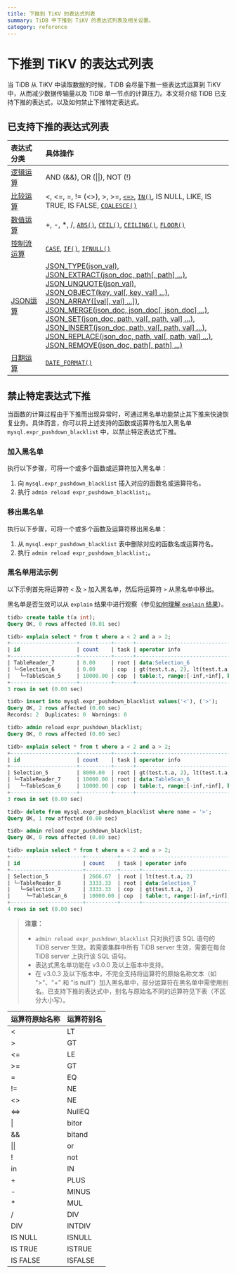 ```yaml
---
title: 下推到 TiKV 的表达式列表
summary: TiDB 中下推到 TiKV 的表达式列表及相关设置。
category: reference
---
```


# 下推到 TiKV 的表达式列表

当 TiDB 从 TiKV 中读取数据的时候，TiDB 会尽量下推一些表达式运算到 TiKV 中，从而减少数据传输量以及 TiDB 单一节点的计算压力。本文将介绍 TiDB 已支持下推的表达式，以及如何禁止下推特定表达式。

## 已支持下推的表达式列表

| 表达式分类 | 具体操作 |
| :-------------- | :------------------------------------- |
| [逻辑运算](/v3.1/reference/sql/functions-and-operators/operators.md#逻辑操作符) | AND (&&), OR (&#124;&#124;), NOT (!) |
| [比较运算](/v3.1/reference/sql/functions-and-operators/operators.md#比较方法和操作符) | <, <=, =, != (<>), >, >=, [`<=>`](https://dev.mysql.com/doc/refman/5.7/en/comparison-operators.html#operator_equal-to), [`IN()`](https://dev.mysql.com/doc/refman/5.7/en/comparison-operators.html#function_in), IS NULL, LIKE, IS TRUE, IS FALSE, [`COALESCE()`](https://dev.mysql.com/doc/refman/5.7/en/comparison-operators.html#function_coalesce) |
| [数值运算](/v3.1/reference/sql/functions-and-operators/numeric-functions-and-operators.md) | +, -, *, /, [`ABS()`](https://dev.mysql.com/doc/refman/5.7/en/mathematical-functions.html#function_abs), [`CEIL()`](https://dev.mysql.com/doc/refman/5.7/en/mathematical-functions.html#function_ceil), [`CEILING()`](https://dev.mysql.com/doc/refman/5.7/en/mathematical-functions.html#function_ceiling), [`FLOOR()`](https://dev.mysql.com/doc/refman/5.7/en/mathematical-functions.html#function_floor) |
| [控制流运算](/v3.1/reference/sql/functions-and-operators/control-flow-functions.md) | [`CASE`](https://dev.mysql.com/doc/refman/5.7/en/control-flow-functions.html#operator_case), [`IF()`](https://dev.mysql.com/doc/refman/5.7/en/control-flow-functions.html#function_if), [`IFNULL()`](https://dev.mysql.com/doc/refman/5.7/en/control-flow-functions.html#function_ifnull) |
| [JSON运算](/v3.1/reference/sql/functions-and-operators/json-functions.md) | [JSON_TYPE(json_val)][json_type],<br> [JSON_EXTRACT(json_doc, path[, path] ...)][json_extract],<br> [JSON_UNQUOTE(json_val)][json_unquote],<br> [JSON_OBJECT(key, val[, key, val] ...)][json_object],<br> [JSON_ARRAY([val[, val] ...])][json_array],<br> [JSON_MERGE(json_doc, json_doc[, json_doc] ...)][json_merge],<br> [JSON_SET(json_doc, path, val[, path, val] ...)][json_set],<br> [JSON_INSERT(json_doc, path, val[, path, val] ...)][json_insert],<br> [JSON_REPLACE(json_doc, path, val[, path, val] ...)][json_replace],<br> [JSON_REMOVE(json_doc, path[, path] ...)][json_remove] |
| [日期运算](/v3.1/reference/sql/functions-and-operators/date-and-time-functions.md) | [`DATE_FORMAT()`](https://dev.mysql.com/doc/refman/5.7/en/date-and-time-functions.html#function_date-format)  |

## 禁止特定表达式下推

当函数的计算过程由于下推而出现异常时，可通过黑名单功能禁止其下推来快速恢复业务。具体而言，你可以将上述支持的函数或运算符名加入黑名单 `mysql.expr_pushdown_blacklist` 中，以禁止特定表达式下推。

### 加入黑名单

执行以下步骤，可将一个或多个函数或运算符加入黑名单：

1. 向 `mysql.expr_pushdown_blacklist` 插入对应的函数名或运算符名。
2. 执行 `admin reload expr_pushdown_blacklist;`。

### 移出黑名单

执行以下步骤，可将一个或多个函数及运算符移出黑名单：

1. 从 `mysql.expr_pushdown_blacklist` 表中删除对应的函数名或运算符名。
2. 执行 `admin reload expr_pushdown_blacklist;`。

### 黑名单用法示例

以下示例首先将运算符 `<` 及 `>` 加入黑名单，然后将运算符 `>` 从黑名单中移出。

黑名单是否生效可以从 `explain` 结果中进行观察（参见[如何理解 `explain` 结果](/v3.1/reference/performance/understanding-the-query-execution-plan.md)）。

```sql
tidb> create table t(a int);
Query OK, 0 rows affected (0.01 sec)

tidb> explain select * from t where a < 2 and a > 2;
+---------------------+----------+------+------------------------------------------------------------+
| id                  | count    | task | operator info                                              |
+---------------------+----------+------+------------------------------------------------------------+
| TableReader_7       | 0.00     | root | data:Selection_6                                           |
| └─Selection_6       | 0.00     | cop  | gt(test.t.a, 2), lt(test.t.a, 2)                           |
|   └─TableScan_5     | 10000.00 | cop  | table:t, range:[-inf,+inf], keep order:false, stats:pseudo |
+---------------------+----------+------+------------------------------------------------------------+
3 rows in set (0.00 sec)

tidb> insert into mysql.expr_pushdown_blacklist values('<'), ('>');
Query OK, 2 rows affected (0.00 sec)
Records: 2  Duplicates: 0  Warnings: 0

tidb> admin reload expr_pushdown_blacklist;
Query OK, 0 rows affected (0.00 sec)

tidb> explain select * from t where a < 2 and a > 2;
+---------------------+----------+------+------------------------------------------------------------+
| id                  | count    | task | operator info                                              |
+---------------------+----------+------+------------------------------------------------------------+
| Selection_5         | 8000.00  | root | gt(test.t.a, 2), lt(test.t.a, 2)                           |
| └─TableReader_7     | 10000.00 | root | data:TableScan_6                                           |
|   └─TableScan_6     | 10000.00 | cop  | table:t, range:[-inf,+inf], keep order:false, stats:pseudo |
+---------------------+----------+------+------------------------------------------------------------+
3 rows in set (0.00 sec)

tidb> delete from mysql.expr_pushdown_blacklist where name = '>';
Query OK, 1 row affected (0.00 sec)

tidb> admin reload expr_pushdown_blacklist;
Query OK, 0 rows affected (0.00 sec)

tidb> explain select * from t where a < 2 and a > 2;
+-----------------------+----------+------+------------------------------------------------------------+
| id                    | count    | task | operator info                                              |
+-----------------------+----------+------+------------------------------------------------------------+
| Selection_5           | 2666.67  | root | lt(test.t.a, 2)                                            |
| └─TableReader_8       | 3333.33  | root | data:Selection_7                                           |
|   └─Selection_7       | 3333.33  | cop  | gt(test.t.a, 2)                                            |
|     └─TableScan_6     | 10000.00 | cop  | table:t, range:[-inf,+inf], keep order:false, stats:pseudo |
+-----------------------+----------+------+------------------------------------------------------------+
4 rows in set (0.00 sec)
```

> **注意：**
>
> - `admin reload expr_pushdown_blacklist` 只对执行该 SQL 语句的 TiDB server 生效。若需要集群中所有 TiDB server 生效，需要在每台 TiDB server 上执行该 SQL 语句。
> - 表达式黑名单功能在 v3.0.0 及以上版本中支持。
> - 在 v3.0.3 及以下版本中，不完全支持将运算符的原始名称文本（如 ">"、"+" 和 "is null"）加入黑名单中，部分运算符在黑名单中需使用别名。已支持下推的表达式中，别名与原始名不同的运算符见下表（不区分大小写）。

| 运算符原始名称 | 运算符别名 |
| :-------- | :---------- |
| < | LT |
| > | GT |
| <= | LE |
| >= | GT |
| = | EQ |
| != | NE |
| <> | NE |
| <=> | NullEQ |
| &#124; | bitor |
| && | bitand|
| &#124;&#124; | or |
| ! | not |
| in | IN |
| + | PLUS|
| - | MINUS |
| * | MUL |
| / | DIV |
| DIV | INTDIV|
| IS NULL | ISNULL |
| IS TRUE | ISTRUE |
| IS FALSE | ISFALSE |

[json_extract]: https://dev.mysql.com/doc/refman/5.7/en/json-search-functions.html#function_json-extract
[json_short_extract]: https://dev.mysql.com/doc/refman/5.7/en/json-search-functions.html#operator_json-column-path
[json_short_extract_unquote]: https://dev.mysql.com/doc/refman/5.7/en/json-search-functions.html#operator_json-inline-path
[json_unquote]: https://dev.mysql.com/doc/refman/5.7/en/json-modification-functions.html#function_json-unquote
[json_type]: https://dev.mysql.com/doc/refman/5.7/en/json-attribute-functions.html#function_json-type
[json_set]: https://dev.mysql.com/doc/refman/5.7/en/json-modification-functions.html#function_json-set
[json_insert]: https://dev.mysql.com/doc/refman/5.7/en/json-modification-functions.html#function_json-insert
[json_replace]: https://dev.mysql.com/doc/refman/5.7/en/json-modification-functions.html#function_json-replace
[json_remove]: https://dev.mysql.com/doc/refman/5.7/en/json-modification-functions.html#function_json-remove
[json_merge]: https://dev.mysql.com/doc/refman/5.7/en/json-modification-functions.html#function_json-merge
[json_merge_preserve]: https://dev.mysql.com/doc/refman/5.7/en/json-modification-functions.html#function_json-merge-preserve
[json_object]: https://dev.mysql.com/doc/refman/5.7/en/json-creation-functions.html#function_json-object
[json_array]: https://dev.mysql.com/doc/refman/5.7/en/json-creation-functions.html#function_json-array
[json_keys]: https://dev.mysql.com/doc/refman/5.7/en/json-search-functions.html#function_json-keys
[json_length]: https://dev.mysql.com/doc/refman/5.7/en/json-attribute-functions.html#function_json-length
[json_valid]: https://dev.mysql.com/doc/refman/5.7/en/json-attribute-functions.html#function_json-valid
[json_quote]: https://dev.mysql.com/doc/refman/5.7/en/json-creation-functions.html#function_json-quote
[json_contains]: https://dev.mysql.com/doc/refman/5.7/en/json-search-functions.html#function_json-contains
[json_contains_path]: https://dev.mysql.com/doc/refman/5.7/en/json-search-functions.html#function_json-contains-path
[json_arrayagg]: https://dev.mysql.com/doc/refman/5.7/en/group-by-functions.html#function_json-arrayagg
[json_depth]: https://dev.mysql.com/doc/refman/5.7/en/json-attribute-functions.html#function_json-depth
